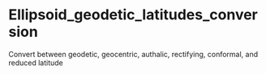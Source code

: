 # Ellipsoid_geodetic_latitudes_conversion
Convert between geodetic, geocentric, authalic, rectifying, conformal, and reduced latitude
